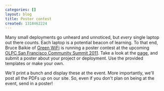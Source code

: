 ```yaml
---
categories: []
layout: blog
title: Poster contest
created: 1318462224
---
```

<p>Many small deployments go unheard and unnoticed, but <em>every</em> single laptop out there counts. Each laptop is a potential beacon of learning. To that end, Bruce Baikie of <a href="http://www.green-wifi.org/" target="_blank">Green WiFi</a> is running a poster contest at the upcoming <a href="http://olpcsf.org/summit" target="_blank">OLPC San Francisco Community Summit 2011</a>. Take a look at the <a href="http://www.olpcsf.org/CommunitySummit2011/poster" target="_blank">page</a>, and submit a poster about your project or deployment. Use the provided templates or make your own.</p>
<p>We&#39;ll print a bunch and display these at the event. More importantly, we&#39;ll post all the PDFs up on our site. So, even if you don&#39;t plan on being at the event, send in a poster!</p>
